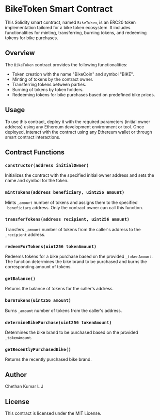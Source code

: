 # BikeToken Smart Contract

This Solidity smart contract, named `BikeToken`, is an ERC20 token implementation tailored for a bike token ecosystem. It includes functionalities for minting, transferring, burning tokens, and redeeming tokens for bike purchases.

## Overview

The `BikeToken` contract provides the following functionalities:

- Token creation with the name "BikeCoin" and symbol "BIKE".
- Minting of tokens by the contract owner.
- Transferring tokens between parties.
- Burning of tokens by token holders.
- Redeeming tokens for bike purchases based on predefined bike prices.

## Usage

To use this contract, deploy it with the required parameters (initial owner address) using any Ethereum development environment or tool. Once deployed, interact with the contract using any Ethereum wallet or through smart contract interactions.

## Contract Functions

### `constructor(address initialOwner)`

Initializes the contract with the specified initial owner address and sets the name and symbol for the token.

### `mintTokens(address beneficiary, uint256 amount)`

Mints `_amount` number of tokens and assigns them to the specified `_beneficiary` address. Only the contract owner can call this function.

### `transferTokens(address recipient, uint256 amount)`

Transfers `_amount` number of tokens from the caller's address to the `_recipient` address.

### `redeemForTokens(uint256 tokenAmount)`

Redeems tokens for a bike purchase based on the provided `_tokenAmount`. The function determines the bike brand to be purchased and burns the corresponding amount of tokens.

### `getBalance()`

Returns the balance of tokens for the caller's address.

### `burnTokens(uint256 amount)`

Burns `_amount` number of tokens from the caller's address.

### `determineBikePurchase(uint256 tokenAmount)`

Determines the bike brand to be purchased based on the provided `_tokenAmount`.

### `getRecentlyPurchasedBike()`

Returns the recently purchased bike brand.

## Author

Chethan Kumar L J

## License

This contract is licensed under the MIT License.
